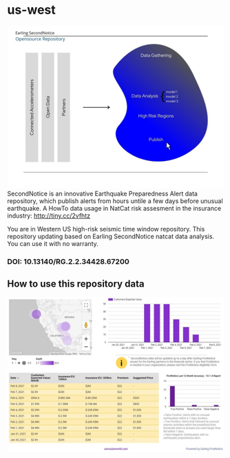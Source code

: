 # us-west
![Earling Open Data](https://github.com/earling/us-west/blob/main/img/earling-data-diagram.jpg?raw=true)
SecondNotice is an innovative Earthquake Preparedness Alert data repository, which publish alerts from hours untile a few days before unusual earthquake. A HowTo data usage in NatCat risk assesment in the insurance industry: 
http://tiny.cc/2vfhtz

You are in Western US high-risk seismic time window repository. This repository updating based on Earling SecondNotice natcat data analysis. You can use it with no warranty.

### DOI: 10.13140/RG.2.2.34428.67200

## How to use this repository data

![Earling SecondNotice Open Dashboard](https://github.com/earling/us-west/blob/main/img/secondnotice-parametric-dashboard.jpg?raw=true)
